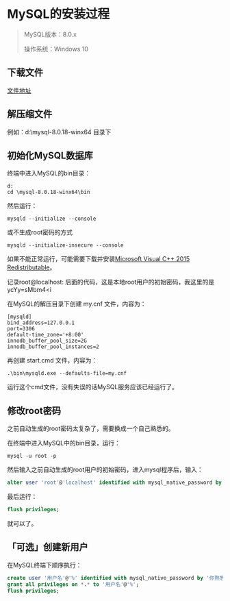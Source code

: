 # MySQL的安装过程

> MySQL版本：8.0.x
>
> 操作系统：Windows 10

## 下载文件

[文件地址](https://cdn.mysql.com/archives/mysql-8.0/mysql-8.0.18-winx64.zip)

## 解压缩文件

例如：d:\mysql-8.0.18-winx64 目录下

## 初始化MySQL数据库

终端中进入MySQL的bin目录：

```
d:
cd \mysql-8.0.18-winx64\bin
```

然后运行：

```
mysqld --initialize --console
```

或不生成root密码的方式

```
mysqld --initialize-insecure --console
```

如果不能正常运行，可能需要下载并安装[Microsoft Visual C++ 2015 Redistributable](https://www.microsoft.com/zh-CN/download/details.aspx?id=48145)。

记录root@localhost: 后面的代码，这是本地root用户的初始密码，我这里的是 ycYy=sMbm4<i

在MySQL的解压目录下创建 my.cnf 文件，内容为：

```
[mysqld]
bind_address=127.0.0.1
port=3306
default-time_zone='+8:00'
innodb_buffer_pool_size=2G
innodb_buffer_pool_instances=2
```

再创建 start.cmd 文件，内容为：

```
.\bin\mysqld.exe --defaults-file=my.cnf
```

运行这个cmd文件，没有失误的话MySQL服务应该已经运行了。

## 修改root密码

之前自动生成的root密码太复杂了，需要换成一个自己熟悉的。

在终端中进入MySQL中的bin目录，运行：

```
mysql -u root -p
```

然后输入之前自动生成的root用户的初始密码，进入mysql程序后，输入：

```sql
alter user 'root'@'localhost' identified with mysql_native_password by '你熟悉的密码';
```

最后运行：

```sql
flush privileges;
```

就可以了。

## 「可选」创建新用户

在MySQL终端下顺序执行：

```sql
create user '用户名'@'%' identified with mysql_native_password by '你熟悉的密码';
grant all privileges on *.* to '用户名'@'%';
flush privileges;
```
